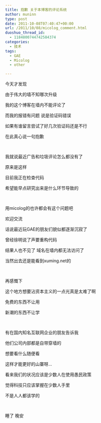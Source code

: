 ```yaml
---
title: 抱歉 关于本博客的评论系统
author: muninn
type: post
date: 2011-10-08T07:40:47+00:00
url: /2011/10/08/micolog_comment.html
duoshuo_thread_id:
  - 1184800744742584374
categories:
  - 技术
tags:
  - GAE
  - Micolog
  - other

---
```

今天才发现

由于伟大的墙不知哪次升级

我的这个博客在墙内不能评论了

而我的报错有问题 说是验证码错误

如果有谁留言尝试了好几次验证码还是不行

在此真心说一句抱歉

&#160;

我就说最近广告和垃圾评论怎么都没有了

原来是这样

目前我正在检查代码

希望能早点研究出来是什么环节导致的

&#160;

用micolog的也许都会有这个问题吧

欢迎交流

话说最近玩GAE的朋友们貌似都逐渐沉寂了

曾经徐明说了声要重构代码

结果人也不见了 域名在墙内都无法访问了

当然出去还是能看到xuming.net的

&#160;

再感慨下

这个地方想要沾资本主义的一点光真是太难了啊

免费的东西不让用

新潮的东西不让学

&#160;

有在国内知名互联网企业的朋友告诉我

他们公司内部都是自带穿墙的

想要看什么随便看

这样才能更好的山寨呀&#8230;

看来我们的状况应该是少数人在使用愚民政策

觉得科技只应该掌握在少数人手里

不是人人都该学的

&#160;

睡了 晚安